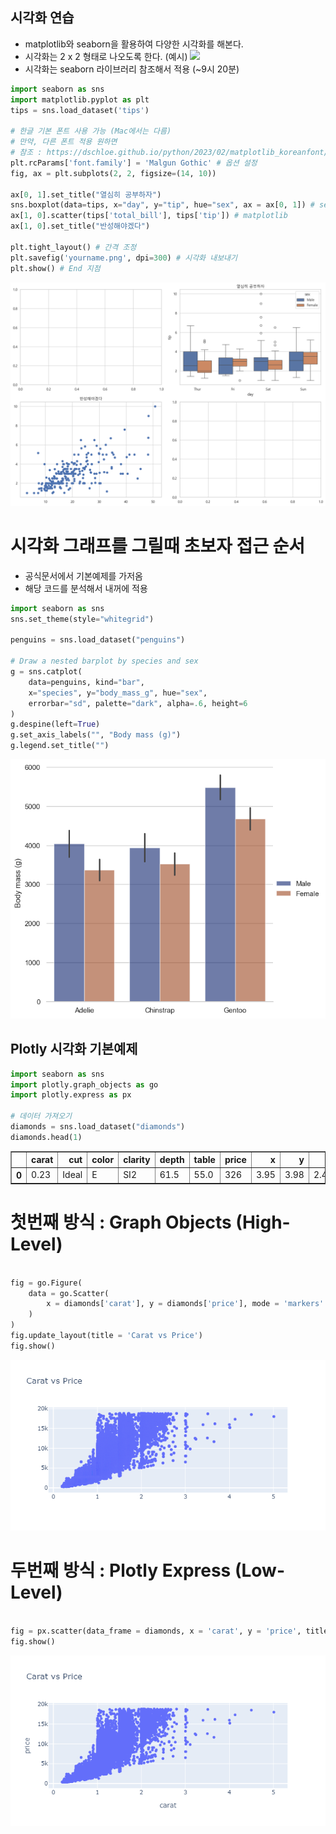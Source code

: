 ## 시각화 연습
- matplotlib와 seaborn을 활용하여 다양한 시각화를 해본다.
- 시각화는 2 x 2 형태로 나오도록 한다. (예시)
![](tips_visualization.png)
- 시각화는 seaborn 라이브러리 참조해서 적용 (~9시 20분)


```python
import seaborn as sns
import matplotlib.pyplot as plt
tips = sns.load_dataset('tips')

# 한글 기본 폰트 사용 가능 (Mac에서는 다름)
# 만약, 다른 폰트 적용 원하면 
# 참조 : https://dschloe.github.io/python/2023/02/matplotlib_koreanfont/
plt.rcParams['font.family'] = 'Malgun Gothic' # 옵션 설정
fig, ax = plt.subplots(2, 2, figsize=(14, 10))

ax[0, 1].set_title("열심히 공부하자")
sns.boxplot(data=tips, x="day", y="tip", hue="sex", ax = ax[0, 1]) # seaborn
ax[1, 0].scatter(tips['total_bill'], tips['tip']) # matplotlib
ax[1, 0].set_title("반성해야겠다")

plt.tight_layout() # 간격 조정
plt.savefig('yourname.png', dpi=300) # 시각화 내보내기
plt.show() # End 지점
```


    
<p align="center">
 <img src = "../assets/images/20240704_1_0.png">
</p>
    



# 시각화 그래프를 그릴때 초보자 접근 순서
- 공식문서에서 기본예제를 가저옴
- 해당 코드를 분석해서 내꺼에 적용



```python
import seaborn as sns
sns.set_theme(style="whitegrid")

penguins = sns.load_dataset("penguins")

# Draw a nested barplot by species and sex
g = sns.catplot(
    data=penguins, kind="bar",
    x="species", y="body_mass_g", hue="sex",
    errorbar="sd", palette="dark", alpha=.6, height=6
)
g.despine(left=True)
g.set_axis_labels("", "Body mass (g)")
g.legend.set_title("")
```


    
<p align="center">
 <img src = "../assets/images/20240704_3_0.png">
</p>
    


## Plotly 시각화 기본예제


```python
import seaborn as sns 
import plotly.graph_objects as go 
import plotly.express as px

# 데이터 가져오기 
diamonds = sns.load_dataset("diamonds")
diamonds.head(1)
```




<div>
<style scoped>
    .dataframe tbody tr th:only-of-type {
        vertical-align: middle;
    }

    .dataframe tbody tr th {
        vertical-align: top;
    }

    .dataframe thead th {
        text-align: right;
    }
</style>
<table border="1" class="dataframe">
  <thead>
    <tr style="text-align: right;">
      <th></th>
      <th>carat</th>
      <th>cut</th>
      <th>color</th>
      <th>clarity</th>
      <th>depth</th>
      <th>table</th>
      <th>price</th>
      <th>x</th>
      <th>y</th>
      <th>z</th>
    </tr>
  </thead>
  <tbody>
    <tr>
      <th>0</th>
      <td>0.23</td>
      <td>Ideal</td>
      <td>E</td>
      <td>SI2</td>
      <td>61.5</td>
      <td>55.0</td>
      <td>326</td>
      <td>3.95</td>
      <td>3.98</td>
      <td>2.43</td>
    </tr>
  </tbody>
</table>
</div>





# 첫번째 방식 : Graph Objects (High-Level)
```python

fig = go.Figure(
    data = go.Scatter(
        x = diamonds['carat'], y = diamonds['price'], mode = 'markers'
    )
)
fig.update_layout(title = 'Carat vs Price')
fig.show()

```
<p align="center">
 <img src = "../assets/images/20240704_6_0.png">
</p>

# 두번째 방식 : Plotly Express (Low-Level)

```python

fig = px.scatter(data_frame = diamonds, x = 'carat', y = 'price', title = 'Carat vs Price') #seaborn과 문법이 비슷하다
fig.show()

```
<p align="center">
 <img src = "../assets/images/20240704_7_0.png">
</p>



